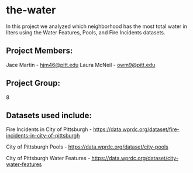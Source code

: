 # the-water
In this project we analyzed which neighborhood has the most total water in liters using the Water Features, Pools, and Fire Incidents datasets.

## Project Members:
Jace Martin - hjm46@pitt.edu
Laura McNeil - owm9@pitt.edu

## Project Group:
8

## Datasets used include:
Fire Incidents in City of Pittsburgh - https://data.wprdc.org/dataset/fire-incidents-in-city-of-pittsburgh

City of Pittsburgh Pools - https://data.wprdc.org/dataset/city-pools

City of Pittsburgh Water Features - https://data.wprdc.org/dataset/city-water-features
